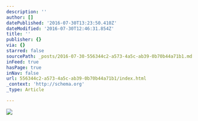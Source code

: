 ```yaml
---
description: ''
author: []
datePublished: '2016-07-30T13:23:50.410Z'
dateModified: '2016-07-30T12:46:31.854Z'
title: ''
publisher: {}
via: {}
starred: false
sourcePath: _posts/2016-07-30-556344c2-a573-4a5c-ab39-0b70b44a71b1.md
inFeed: true
hasPage: true
inNav: false
url: 556344c2-a573-4a5c-ab39-0b70b44a71b1/index.html
_context: 'http://schema.org'
_type: Article

---
```

![](https://the-grid-user-content.s3-us-west-2.amazonaws.com/c494ff0f-4bc0-4ed9-8e69-e5f3be45be21.jpg)